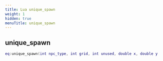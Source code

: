```yaml
---
title: Lua unique_spawn
weight: 1
hidden: true
menuTitle: unique_spawn
---
```

## unique_spawn
```lua
eq:unique_spawn(int npc_type, int grid, int unused, double x, double y, double z, double heading = 0.0); -- Lua_Mob
```